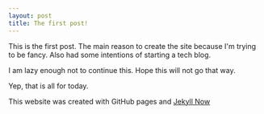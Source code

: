 ```yaml
---
layout: post
title: The first post!
---
```


This is the first post. The main reason to create the site because I'm trying to be fancy. Also had some intentions of starting a tech blog. 

I am lazy enough not to continue this. Hope this will not go that way.

Yep, that is all for today.


This website was created with GitHub pages and [Jekyll Now](https://github.com/barryclark/jekyll-now)
